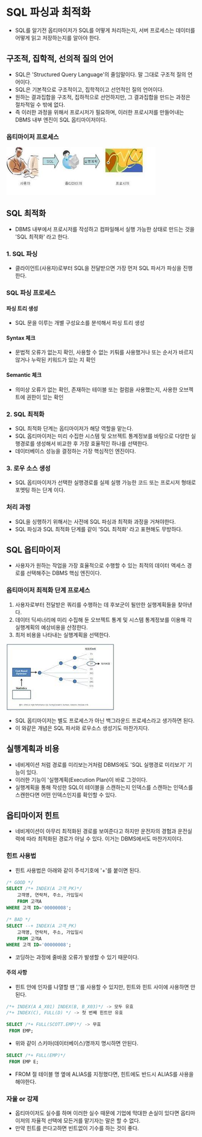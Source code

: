 # SQL 파싱과 최적화

- SQL를 알기전 옵티마이저가 SQL를 어떻게 처리하는지, 서버 프로세스는 데이터를 어떻게 읽고 저장하는지를 알아야 한다.

## 구조적, 집학적, 선의적 질의 언어

- SQL은 'Structured Query Language'의 줄임말이다. 말 그대로 구조적 질의 언어이다.
- SQL은 기본적으로 구조적이고, 집학적이고 선언적인 질의 언어이다.
- 원하는 결과집합을 구조적, 집하적으로 선언하지만, 그 결과집합을 만드는 과정은 절차적일 수 밖에 없다.
- 즉 이러한 과정을 위해서 프로시저가 필요하며, 이러한 프로시저를 만들어내는 DBMS 내부 엔진이 SQL 옵티마이저이다.

### 옵티마이저 프로세스

![옵티마이저](./optimizer.jpg)

## SQL 최적화

- DBMS 내부에서 프로시저를 작성하고 컴파일해서 실행 가능한 상태로 만드는 것을 'SQL 최적화' 라고 한다.

### 1. SQL 파싱

- 클라이언트(사용자)로부터 SQL을 전달받으면 가장 먼저 SQL 파서가 파싱을 진행한다.

### SQL 파싱 프로세스

#### 파싱 트리 생성

- SQL 문을 이루는 개별 구성요소를 분석해서 파싱 트리 생성

#### Syntax 체크

- 문법적 오류가 없는지 확인, 사용할 수 없는 키퉈를 사용했거나 또는 순서가 바르지 않거나 누락된 키워드가 있는 지 확인

#### Semantic 체크

- 의미상 오류가 없는 확인, 존재하는 테이블 또는 컬럼을 사용했는지, 사용한 오브젝트에 권한이 있는 확인

### 2. SQL 최적화

- SQL 최적화 단계는 옵티마이저가 해당 역할을 맡는다.
- SQL 옵티마이저는 미리 수집한 시스템 및 오브젝트 통계정보를 바탕으로 다양한 실행경로를 생성해서 비교한 후 가장 효율적인 하나를 선택한다.
- 데이터베이스 성능을 결정하는 가장 핵심적인 엔진이다.

### 3. 로우 소스 생성

- SQL 옵티마이저가 선택한 실행경로를 실제 실행 가능한 코드 또는 프로시저 형태로 포멧팅 하는 단계 이다.

### 처리 과정

- SQL을 싱행하기 위해서는 사전에 SQL 파싱과 최적화 과정을 거쳐야한다.
- SQL 파싱과 SQL 최적화 단계를 같이 'SQL 최적화' 라고 표현해도 무방하다.

## SQL 옵티마이저

- 사용자가 원하는 작업을 가장 효율적으로 수행할 수 있는 최적의 데이터 액세스 경로를 선택해주는 DBMS 핵심 엔진이다.

### 옵티마이저 최적화 단계 프로세스

1. 사용자로부터 전달받은 쿼리를 수행하는 데 후보군이 될만한 실행계획들을 찾아낸다.
2. 데이터 딕셔너리에 미리 수집해 둔 오브젝트 통계 및 시스템 통계정보를 이용해 각 실행계획의 예상비용을 산정한다.
3. 최저 비용을 나타내는 실행계획을 선택한다.

![옵티마이저](./optimizer_process.jpg)

- SQL 옵티마이저는 별도 프로세스가 아닌 백그라운드 프로세스라고 생가하면 된다.
- 이 와같은 개념은 SQL 파서와 로우소스 생성기도 마찬가지다.

## 실행계획과 비용

- 네비게이션 처럼 경로를 미리보는거처럼 DBMS에도 'SQL 실행경로 미리보기' 기능이 있다.
- 이러한 기능이 '실행계획(Execution Plan)이 바로 그것이다.
- 실행계획을 통해 작성한 SQL이 테이블을 스캔하는지 인덱스를 스캔하는 인덱스를 스캔한다면 어떤 인덱스인지를 확인할 수 있다.

## 옵티마이저 힌트

- 네비게이션이 아무리 최적화된 경로를 보여준다고 하지만 운전자의 경험과 운전실력에 따라 최적화된 경로가 아닐 수 있다. 이거는 DBMS에서도 마찬가지이다.

### 힌트 사용법

- 힌트 사용법은 아래와 같이 주석기호에 '+'를 붙이면 된다.

```sql
/* GOOD */
SELECT /*+ INDEX(A 고객_PK)*/
    고객명, 연락처, 주소, 가입일시
    FROM 고객A
WHERE 고객 ID='00000008';
```

```sql
/* BAD */
SELECT --+ INDEX(A 고객_PK)
    고객명, 연락처, 주소, 가입일시
    FROM 고객A
WHERE 고객 ID='00000008';
```

- 코딩하는 과정에 줄바꿈 오류가 발생할 수 있기 때문이다.

#### 주의 사항

- 힌트 안에 인자를 나열할 땐 ','를 사용할 수 있지만, 힌트와 힌트 사이에 사용하면 안된다.

```sql
/*+ INDEX(A A_X01) INDEX(B, B_X03)*/ -> 모두 유효
/*+ INDEX(C), FULL(D) */ -> 첫 번째 힌트만 유효
```

```sql
SELECT /*+ FULL(SCOTT.EMP)*/ -> 무효
 FROM EMP;
```

- 위와 같이 스키마(데이터베이스)명까지 명시하면 안된다.

```sql
SELECT /*+ FULL(EMP)*/
 FROM EMP E;
```

- FROM 절 테이블 명 옆에 ALIAS를 지정했다면, 힌트에도 반드시 ALIAS를 사용을 해야한다.

### 자율 or 강제

- 옵티마이저도 실수를 하며 이러한 실수 때문에 기업에 막대한 손실이 있다면 옵티마이저의 자율적 선택에 모든거를 맡기자는 말은 할 수 없다.
- 만약 힌트를 쓴다고하면 빈트없이 기수를 하는 것이 좋다.
